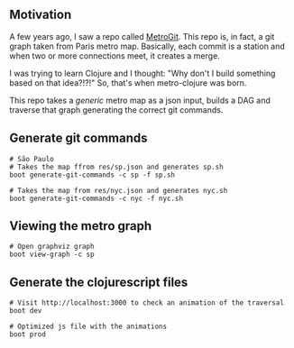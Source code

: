 ## Motivation
A few years ago, I saw a repo called [MetroGit](https://github.com/vbarbaresi/MetroGit).
This repo is, in fact, a git graph taken from Paris metro map.
Basically, each commit is a station and when two or more connections meet, it creates a merge.

I was trying to learn Clojure and I thought: "Why don't I build something based on that idea?!?!"
So, that's when metro-clojure was born.

This repo takes a *generic* metro map as a json input, builds a DAG and traverse that graph generating the correct git commands.

## Generate git commands
```
# São Paulo
# Takes the map ffrom res/sp.json and generates sp.sh
boot generate-git-commands -c sp -f sp.sh

# Takes the map from res/nyc.json and generates nyc.sh
boot generate-git-commands -c nyc -f nyc.sh
```

## Viewing the metro graph
```
# Open graphviz graph
boot view-graph -c sp
```

## Generate the clojurescript files

```
# Visit http://localhost:3000 to check an animation of the traversal
boot dev

# Optimized js file with the animations
boot prod
```
